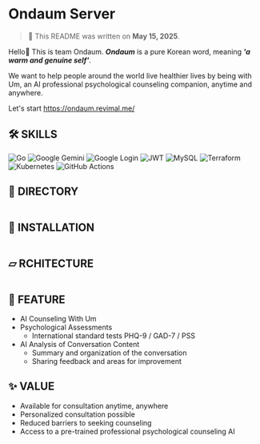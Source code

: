 # Ondaum Server

> 📅 This README was written on **May 15, 2025**.


Hello👋 This is team Ondaum. ***Ondaum*** is a pure Korean word, meaning ***'a warm and genuine self'***.

We want to help people around the world live healthier lives by being with Um, an AI professional psychological counseling companion, anytime and anywhere.

Let's start https://ondaum.revimal.me/

## 🛠 SKILLS
![Go](https://img.shields.io/badge/go-%2300ADD8.svg?style=for-the-badge&logo=go&logoColor=white)
![Google Gemini](https://img.shields.io/badge/google%20gemini-8E75B2?style=for-the-badge&logo=google%20gemini&logoColor=white)
![Google Login](https://img.shields.io/badge/google-4285F4?style=for-the-badge&logo=google&logoColor=white)
![JWT](https://img.shields.io/badge/JWT-black?style=for-the-badge&logo=JSON%20web%20tokens)
![MySQL](https://img.shields.io/badge/mysql-4479A1.svg?style=for-the-badge&logo=mysql&logoColor=white)
![Terraform](https://img.shields.io/badge/terraform-%235835CC.svg?style=for-the-badge&logo=terraform&logoColor=white)
![Kubernetes](https://img.shields.io/badge/kubernetes-%23326ce5.svg?style=for-the-badge&logo=kubernetes&logoColor=white)
![GitHub Actions](https://img.shields.io/badge/github%20actions-%232671E5.svg?style=for-the-badge&logo=githubactions&logoColor=white)
  
## 📁 DIRECTORY

```

```

## 🚀 INSTALLATION

```bash

```

## ⏥ RCHITECTURE
```mermaid

```

## 📱 FEATURE
- AI Counseling With Um
- Psychological Assessments
  - International standard tests PHQ-9 / GAD-7 / PSS 
- AI Analysis of Conversation Content
  - Summary and organization of the conversation
  - Sharing feedback and areas for improvement
    
## ✨ VALUE
- Available for consultation anytime, anywhere
- Personalized consultation possible
- Reduced barriers to seeking counseling
- Access to a pre-trained professional psychological counseling AI


